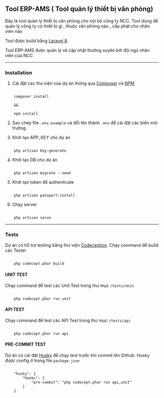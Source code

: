 ## Tool ERP-AMS ( Tool quản lý thiết bị văn phòng)

Đây là tool quản lý thiết bị văn phòng cho nội bộ công ty NCC. Tool dùng để quản lý công ty có thiết bị gì , thuộc văn phòng nào , cấp phát cho nhân viên nào 

Tool được build bằng [Laravel 8](http://laravel.com).

Tool ERP-AMS được quản lý và cập nhật thường xuyên bởi đội ngũ nhân viên của NCC

-----

### Installation

1. Cài đặt các thư viện của dự án thông qua [Composer](https://getcomposer.org/) và [NPM](https://nodejs.org/en/download/current)
```

	composer install 

	&& 

	npm install

```

2. Sao chép file `.env.example` và đổi tên thành `.env` để cài đặt các biến môi trường.

3. Khởi tạo APP_KEY cho dự án
```

	php artisan key:generate

```

4. Khởi tạo DB cho dự án
```

	php artisan migrate --seed

```

5. Khởi tạo token để authenticate
```

	php artisan passport:install

```

6. Chạy server 
```

	php artisan serve

```

-----

### Tests

Dự án có hỗ trợ testing bằng thư viện [Codeception](https://codeception.com/).
Chạy command để build các Tester
```

	php codecept.phar build

```
#### UNIT TEST
Chạy command để test các Unit Test trong thư mục `/tests/Unit`
```

	php codecept.phar run unit

```

#### API TEST 
Chạy command để test các API Test trong thư mục `/tests/api`
```

	php codecept.phar run api

```

#### PRE-COMMIT TEST
Dự án có cài đặt [Husky](https://typicode.github.io/husky/) để chạy test trước khi commit lên Github. Husky được config ở trong file `package.json`
```

	"husky": {
        "hooks": {
            "pre-commit": "php codecept.phar run api,unit"
        }
    }

```